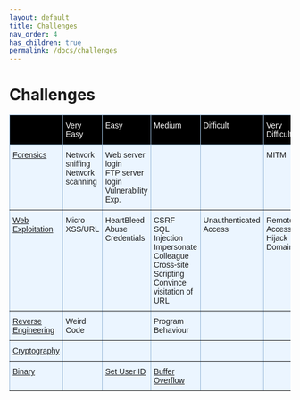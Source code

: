 ```yaml
---
layout: default
title: Challenges
nav_order: 4
has_children: true
permalink: /docs/challenges
---
```


# Challenges 

<style type="text/css">
.tg  {border-collapse:collapse;border-color:#9ABAD9;border-spacing:0;}
.tg td{background-color:#EBF5FF;border-color:#9ABAD9;border-style:solid;border-width:1px;color:#444;
  font-family:Arial, sans-serif;font-size:14px;overflow:hidden;padding:10px 5px;word-break:normal;}
.tg th{background-color:#000;border-color:#9ABAD9;border-style:solid;border-width:1px;color:#fff;
  font-family:Arial, sans-serif;font-size:14px;font-weight:normal;overflow:hidden;padding:10px 5px;word-break:normal;}
.tg .tg-0pky{border-color:inherit;text-align:left;vertical-align:top}
</style>
<table class="tg">
<thead>
  <tr>
    <th class="tg-0pky"></th>
    <th class="tg-0pky">Very Easy</th>
    <th class="tg-0pky">Easy</th>
    <th class="tg-0pky">Medium</th>
    <th class="tg-0pky">Difficult</th>
    <th class="tg-0pky">Very Difficult</th>
  </tr>
</thead>
<tbody>
  <tr>
    <td class="tg-0pky"><a href="/docs/challenges/forensics/">Forensics</a></td>
    <td class="tg-0pky"><a herf="/docs/challenges/forensics/#network-sniffing">Network sniffing</a><br><a herf="/docs/challenges/forensics/#network-scanning">Network scanning</a></td>
    <td class="tg-0pky"><a herf="docs/challenges/forensics/#web-server-login">Web server login</a><br><a herf="/docs/challenges/forensics/#ftp-server-login">FTP server login</a><br><a herf="/docs/challenges/forensics/#vulnerability-exploitation">Vulnerability Exp.</a></td>
    <td class="tg-0pky"></td>
    <td class="tg-0pky"></td>
    <td class="tg-0pky"><a herf="/docs/challenges/forensics/#man-in-the-middle">MITM</a></td>
  </tr>
  <tr>
    <td class="tg-0pky"><a href="/docs/challenges/web-exploitation/">Web Exploitation</a></td>
    <td class="tg-0pky"><a herf="/docs/challenges/web-exploitation/#micro-cms-xxs-and-url"> Micro XSS/URL</a>  </td>
    <td class="tg-0pky"><a herf="/docs/challenges/web-exploitation/#heartbleed">HeartBleed</a><br><a herf="">Abuse Credentials</a></td>
    <td class="tg-0pky"><a herf="/docs/challenges/web-exploitation/#cross-site-request-forgery">CSRF</a><br><a herf="/docs/challenges/web-exploitation/#sql-injection">SQL Injection</a><br><a herf="/docs/challenges/web-exploitation/#impersonate-colleague">Impersonate Colleague</a><br><a herf="/docs/challenges/web-exploitation/#cross-site-scripting">Cross-site Scripting</a><br><a herf="/docs/challenges/web-exploitation/#convince-visitation-of-url">Convince visitation of URL</a></td>
    <td class="tg-0pky"><a herf="/docs/challenges/web-exploitation/#unauthenticated-access">Unauthenticated Access</a></td>
    <td class="tg-0pky"><a herf="/docs/challenges/web-exploitation/#remote-access">Remote Access</a><br><a herf="/docs/challenges/web-exploitation/#hijack-domain">Hijack Domain</a></td>
  </tr>
  <tr>
    <td class="tg-0pky"><a href="/docs/challenges/reverse-engineering">Reverse Engineering</a></td>
    <td class="tg-0pky"><a herf="/docs/challenges/reverse-engineering/#weird-code">Weird Code</a></td>
    <td class="tg-0pky"></td>
    <td class="tg-0pky"><a herf="/docs/challenges/reverse-engineering/#program-behaviour">Program Behaviour</a></td>
    <td class="tg-0pky"></td>
    <td class="tg-0pky"></td>
  </tr>
  <tr>
    <td class="tg-0pky"><a href="/docs/challenges/cryptography">Cryptography</a></td>
    <td class="tg-0pky"></td>
    <td class="tg-0pky"></td>
    <td class="tg-0pky"></td>
    <td class="tg-0pky"></td>
    <td class="tg-0pky"></td>
  </tr>
  <tr>
    <td class="tg-0pky"><a href="/docs/challenges/binary">Binary</a></td>
    <td class="tg-0pky"></td>
    <td class="tg-0pky"><a href="docs/challenges/binary/#set-user-id">Set User ID</a></td>
    <td class="tg-0pky"><a href="docs/challenges/binary/#buffer-overflow">Buffer Overflow</a></td>
    <td class="tg-0pky"></td>
    <td class="tg-0pky"></td>
  </tr>
</tbody>
</table>